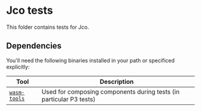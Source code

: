 # Jco tests

This folder contains tests for Jco.

## Dependencies

You'll need the following binaries installed in your path or specificed explicitly:

| Tool               | Description                                                         |
|--------------------|---------------------------------------------------------------------|
| [`wasm-tools`][wt] | Used for composing components during tests (in particular P3 tests) |

[wt]: https://crates.io/crates/wasm-tools
